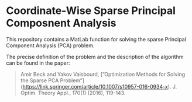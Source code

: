 # Coordinate-Wise Sparse Principal Composnent Analysis
This repository contains a MatLab function for solving the sparse Principal Component Analysis (PCA) problem. 

The precise definition of the problem and the description of the algorithm can be found in the paper:
> Amir Beck and Yakov Vaisbourd, [”Optimization Methods for Solving the Sparse PCA Problem”] (https://link.springer.com/article/10.1007/s10957-016-0934-x). J. Optim. Theory Appl., 170(1) (2016), 119-143. 



